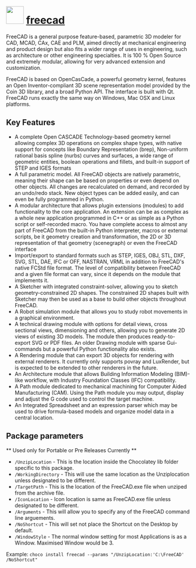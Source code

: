# <img src="https://cdn.jsdelivr.net/gh/chocolatey-community/chocolatey-coreteampackages@edba4a5849ff756e767cba86641bea97ff5721fe/icons/freecad.svg" width="48" height="48"/> [freecad](https://chocolatey.org/packages/freecad)

FreeCAD is a general purpose feature-based, parametric 3D modeler for CAD, MCAD, CAx, CAE and PLM, aimed directly at mechanical engineering and product design but also fits a wider range of uses in engineering, such as architecture or other engineering specialties. It is 100 % Open Source and extremely modular, allowing for very advanced extension and customization.

FreeCAD is based on OpenCasCade, a powerful geometry kernel, features an Open Inventor-compliant 3D scene representation model provided by the Coin 3D library, and a broad Python API. The interface is built with Qt. FreeCAD runs exactly the same way on Windows, Mac OSX and Linux platforms.


## Key Features
- A complete Open CASCADE Technology-based geometry kernel allowing complex 3D operations on complex shape types, with native support for concepts like Boundary Representation (brep), Non-uniform rational basis spline (nurbs) curves and surfaces, a wide range of geometric entities, boolean operations and fillets, and built-in support of STEP and IGES formats
- A full parametric model. All FreeCAD objects are natively parametric, meaning their shape can be based on properties or even depend on other objects. All changes are recalculated on demand, and recorded by an undo/redo stack. New object types can be added easily, and can even be fully programmed in Python.
- A modular architecture that allows plugin extensions (modules) to add functionality to the core application. An extension can be as complex as a whole new application programmed in C++ or as simple as a Python script or self-recorded macro. You have complete access to almost any part of FreeCAD from the built-in Python interpreter, macros or external scripts, be it geometry creation and transformation, the 2D or 3D representation of that geometry (scenegraph) or even the FreeCAD interface
- Import/export to standard formats such as STEP, IGES, OBJ, STL, DXF, SVG, STL, DAE, IFC or OFF, NASTRAN, VRML in addition to FreeCAD's native FCStd file format. The level of compatibility between FreeCAD and a given file format can vary, since it depends on the module that implements it.
- A Sketcher with integrated constraint-solver, allowing you to sketch geometry-constrained 2D shapes. The constrained 2D shapes built with Sketcher may then be used as a base to build other objects throughout FreeCAD.
- A Robot simulation module that allows you to study robot movements in a graphical environment.
- A technical drawing module with options for detail views, cross sectional views, dimensioning and others, allowing you to generate 2D views of existing 3D models. The module then produces ready-to-export SVG or PDF files. An older Drawing module with sparse Gui-commands but a powerful Python functionality also exists.
- A Rendering module that can export 3D objects for rendering with external renderers. It currently only supports povray and LuxRender, but is expected to be extended to other renderers in the future.
- An Architecture module that allows Building Information Modeling (BIM)-like workflow, with Industry Foundation Classes (IFC) compatibility.
- A Path module dedicated to mechanical machining for Computer Aided Manufacturing (CAM). Using the Path module you may output, display and adjust the G code used to control the target machine.
- An Integrated Spreadsheet and an expression parser which may be used to drive formula-based models and organize model data in a central location.


## Package parameters
** Used only for Portable or Pre Releases Currently **
- `/UnzipLocation` - This is the location inside the Chocolatey lib folder specific to this package.
- `/WorkingDirectory` - This will use the same location as the Unziplocation unless designated to be different.
- `/TargetPath` - This is the location of the FreeCAD.exe file when unziped from the archive file.
- `/IconLocation` - Icon location is same as FreeCAD.exe file unless designated to be different.
- `/Arguments` - This will allow you to specify any of the FreeCAD command line arguements.
- `/NoShortcut` - This will set not place the Shortcut on the Desktop by default.
- `/WindowStyle` - The normal window setting for most Applications is as a Window. Maximised Window would be 3.

Example: `choco install freecad --params "/UnzipLocation:'C:\FreeCAD' /NoShortcut"`

